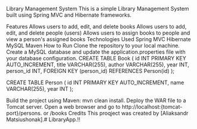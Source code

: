 Library Management System
This is a simple Library Management System built using Spring MVC and Hibernate frameworks.

Features
Allows users to add, edit, and delete books
Allows users to add, edit, and delete people (users)
Allows users to assign books to people and view a person's assigned books
Technologies Used
Spring MVC
Hibernate
MySQL
Maven
How to Run
Clone the repository to your local machine.
Create a MySQL database and update the application.properties file with your database configuration.
CREATE TABLE Book (
id INT PRIMARY KEY AUTO_INCREMENT,
title VARCHAR(255),
author VARCHAR(255),
year INT,
person_id INT,
FOREIGN KEY (person_id) REFERENCES Person(id)
);

CREATE TABLE Person (
id INT PRIMARY KEY AUTO_INCREMENT,
name VARCHAR(255),
year INT
);

Build the project using Maven: mvn clean install.
Deploy the WAR file to a Tomcat server.
Open a web browser and go to http://localhost:{tomcat-port}/persons. or /books
Credits
This proqject was created by [Aliaksandr Matsiushonak].# LibraryApp.!!

